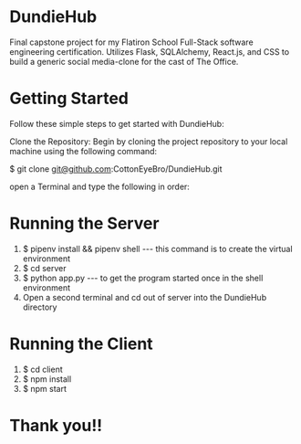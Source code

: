 # DundieHub
Final capstone project for my Flatiron School Full-Stack software engineering certification. Utilizes Flask, SQLAlchemy, React.js, and CSS to build a generic social media-clone for the cast of The Office.

# Getting Started
Follow these simple steps to get started with DundieHub:

Clone the Repository: Begin by cloning the project repository to your local machine using the following command:

$ git clone git@github.com:CottonEyeBro/DundieHub.git


open a Terminal and type the following in order:

# Running the Server
1. $ pipenv install && pipenv shell --- this command is to create the virtual environment
2. $ cd server
3. $ python app.py --- to get the program started once in the shell environment
4. Open a second terminal and cd out of server into the DundieHub directory

# Running the Client
1. $ cd client
2. $ npm install
3. $ npm start

# Thank you!!
